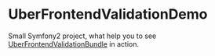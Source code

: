 UberFrontendValidationDemo
==========================

Small Symfony2 project, what help you to see [UberFrontendValidationBundle](https://github.com/Sleepness/UberFrontendValidationBundle)
in action.
